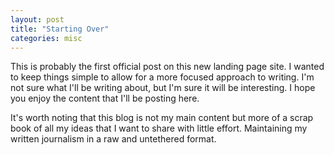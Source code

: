 ```yaml
---
layout: post
title: "Starting Over"
categories: misc
---
```


This is probably the first official post on this new landing page site. I wanted to keep things simple to allow for a more focused approach to writing. I'm not sure what I'll be writing about, but I'm sure it will be interesting. I hope you enjoy the content that I'll be posting here.

It's worth noting that this blog is not my main content but more of a scrap book of all my ideas that I want to share with little effort. Maintaining my written journalism in a raw and untethered format.
